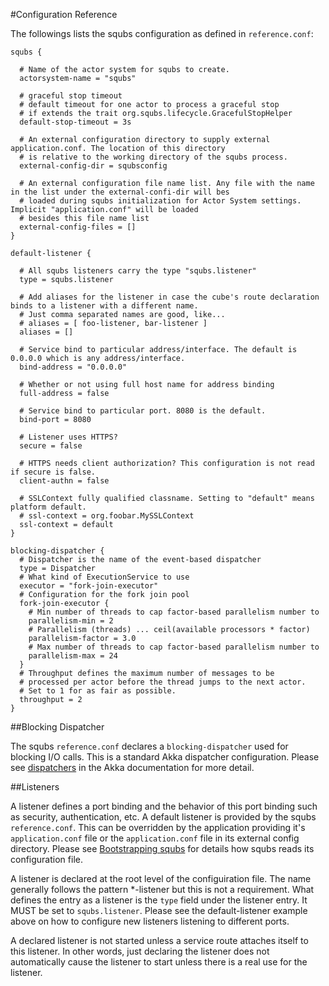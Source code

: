 #Configuration Reference

The followings lists the squbs configuration as defined in `reference.conf`:

```
squbs {

  # Name of the actor system for squbs to create.
  actorsystem-name = "squbs"

  # graceful stop timeout
  # default timeout for one actor to process a graceful stop
  # if extends the trait org.squbs.lifecycle.GracefulStopHelper
  default-stop-timeout = 3s

  # An external configuration directory to supply external application.conf. The location of this directory
  # is relative to the working directory of the squbs process.
  external-config-dir = squbsconfig

  # An external configuration file name list. Any file with the name in the list under the external-confi-dir will bes
  # loaded during squbs initialization for Actor System settings. Implicit "application.conf" will be loaded
  # besides this file name list
  external-config-files = []
}

default-listener {

  # All squbs listeners carry the type "squbs.listener"
  type = squbs.listener

  # Add aliases for the listener in case the cube's route declaration binds to a listener with a different name.
  # Just comma separated names are good, like...
  # aliases = [ foo-listener, bar-listener ]
  aliases = []

  # Service bind to particular address/interface. The default is 0.0.0.0 which is any address/interface.
  bind-address = "0.0.0.0"

  # Whether or not using full host name for address binding
  full-address = false

  # Service bind to particular port. 8080 is the default.
  bind-port = 8080

  # Listener uses HTTPS?
  secure = false

  # HTTPS needs client authorization? This configuration is not read if secure is false.
  client-authn = false

  # SSLContext fully qualified classname. Setting to "default" means platform default.
  # ssl-context = org.foobar.MySSLContext
  ssl-context = default
}

blocking-dispatcher {
  # Dispatcher is the name of the event-based dispatcher
  type = Dispatcher
  # What kind of ExecutionService to use
  executor = "fork-join-executor"
  # Configuration for the fork join pool
  fork-join-executor {
    # Min number of threads to cap factor-based parallelism number to
    parallelism-min = 2
    # Parallelism (threads) ... ceil(available processors * factor)
    parallelism-factor = 3.0
    # Max number of threads to cap factor-based parallelism number to
    parallelism-max = 24
  }
  # Throughput defines the maximum number of messages to be
  # processed per actor before the thread jumps to the next actor.
  # Set to 1 for as fair as possible.
  throughput = 2
}

```

##Blocking Dispatcher

The squbs `reference.conf` declares a `blocking-dispatcher` used for blocking I/O calls. This is a standard Akka dispatcher configuration. Please see [dispatchers](http://doc.akka.io/docs/akka/2.3.3/scala/dispatchers.html) in the Akka documentation for more detail.

##Listeners

A listener defines a port binding and the behavior of this port binding such as security, authentication, etc. A default listener is provided by the squbs `reference.conf`. This can be overridden by the application providing it's `application.conf` file or the `application.conf` file in its external config directory. Please see [Bootstrapping squbs](bootstrap.md#configuration-resolution) for details how squbs reads its configuration file.

A listener is declared at the root level of the configuiration file. The name generally follows the pattern *-listener but this is not a requirement. What defines the entry as a listener is the `type` field under the listener entry. It MUST be set to `squbs.listener`. Please see the default-listener example above on how to configure new listeners listening to different ports.

A declared listener is not started unless a service route attaches itself to this listener. In other words, just declaring the listener does not automatically cause the listener to start unless there is a real use for the listener.